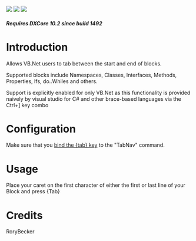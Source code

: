 [![](http://dxcorecommunityplugins.googlecode.com/svn/trunk/Common/Graphics/Download.png)](http://www.rorybecker.co.uk/DevExpress/Community/Plugins/DX_TabNav)      [![](http://dxcorecommunityplugins.googlecode.com/svn/trunk/Common/Graphics/InstallHelp.png)](http://code.google.com/p/dxcorecommunityplugins/wiki/InstallInstructions)
[![](http://dxcorecommunityplugins.googlecode.com/svn/trunk/Common/Graphics/Feedback.png)](http://code.google.com/p/dxcorecommunityplugins/wiki/Feedback)

##### Requires DXCore 10.2 since build 1492 #####
# Introduction #
Allows VB.Net users to tab between the start and end of blocks.

Supported blocks include Namespaces, Classes, Interfaces, Methods, Properties, Ifs, do..Whiles and others.

Support is explicitly enabled for only VB.Net as this functionality is provided naively by visual studio for C# and other brace-based languages via the Ctrl+] key combo

# Configuration #
Make sure that you [bind the {tab} key](http://community.devexpress.com/blogs/rorybecker/archive/2010/10/05/binding-keys-in-coderush.aspx) to the "TabNav" command.


# Usage #
Place your caret on the first character of either the first or last line of your Block and press {Tab}

# Credits #
RoryBecker